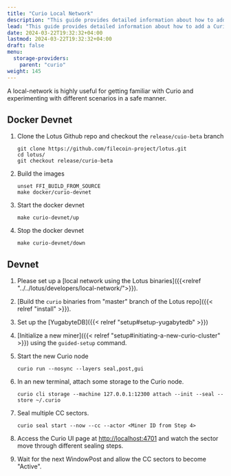 ```yaml
---
title: "Curio Local Network"
description: "This guide provides detailed information about how to add a Curio miner to local network"
lead: "This guide provides detailed information about how to add a Curio miner to local network"
date: 2024-03-22T19:32:32+04:00
lastmod: 2024-03-22T19:32:32+04:00
draft: false
menu:
  storage-providers:
    parent: "curio"
weight: 145
---
```

A local-network is highly useful for getting familiar with Curio and experimenting with different scenarios in a safe manner.

## Docker Devnet

1. Clone the Lotus Github repo and checkout the `release/cuio-beta` branch

   ```shell
   git clone https://github.com/filecoin-project/lotus.git
   cd lotus/
   git checkout release/curio-beta
   ```

2. Build the images
   ```shell
   unset FFI_BUILD_FROM_SOURCE
   make docker/curio-devnet
   ```

3. Start the docker devnet
   ```shell
   make curio-devnet/up
   ```

4. Stop the docker devnet

   ```shell
   make curio-devnet/down
   ```


## Devnet
1. Please set up a [local network using the Lotus binaries]({{<relref "../../lotus/developers/local-network/">}}).
2. [Build the `curio` binaries from "master" branch of the Lotus repo]({{< relref "install" >}}).
3. Set up the [YugabyteDB]({{< relref "setup#setup-yugabytedb" >}})
4. [Initialize a new miner]({{< relref "setup#initiating-a-new-curio-cluster" >}}) using the `guided-setup` command.
5. Start the new Curio node

    ```
   curio run --nosync --layers seal,post,gui
   ```

6. In an new terminal, attach some storage to the Curio node.

    ```
   curio cli storage --machine 127.0.0.1:12300 attach --init --seal --store ~/.curio
   ```

7. Seal multiple CC sectors.

    ```
   curio seal start --now --cc --actor <Miner ID from Step 4>
   ```

8. Access the Curio UI page at [http://localhost:4701](http://localhost:4701) and watch the sector move through different sealing steps.
9. Wait for the next WindowPost and allow the CC sectors to become "Active".
